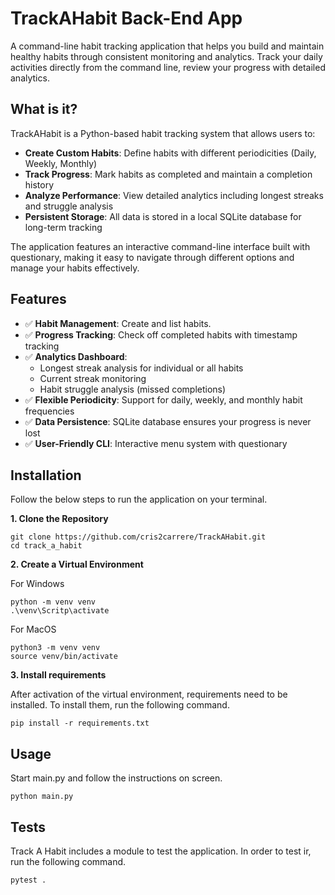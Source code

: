 # TrackAHabit Back-End App

A command-line habit tracking application that helps you build and maintain healthy habits through consistent monitoring and analytics. Track your daily activities directly from the command line, review your progress with detailed analytics.

## What is it?

TrackAHabit is a Python-based habit tracking system that allows users to:

- **Create Custom Habits**: Define habits with different periodicities (Daily, Weekly, Monthly)
- **Track Progress**: Mark habits as completed and maintain a completion history
- **Analyze Performance**: View detailed analytics including longest streaks and struggle analysis
- **Persistent Storage**: All data is stored in a local SQLite database for long-term tracking

The application features an interactive command-line interface built with questionary, making it easy to navigate through different options and manage your habits effectively.

## Features

- ✅ **Habit Management**: Create and list habits.
- ✅ **Progress Tracking**: Check off completed habits with timestamp tracking
- ✅ **Analytics Dashboard**: 
  - Longest streak analysis for individual or all habits
  - Current streak monitoring
  - Habit struggle analysis (missed completions)
- ✅ **Flexible Periodicity**: Support for daily, weekly, and monthly habit frequencies
- ✅ **Data Persistence**: SQLite database ensures your progress is never lost
- ✅ **User-Friendly CLI**: Interactive menu system with questionary

## Installation

Follow the below steps to run the application on your terminal.

**1. Clone the Repository**

``` shell
git clone https://github.com/cris2carrere/TrackAHabit.git
cd track_a_habit
```

**2. Create a Virtual Environment**

For Windows
``` shell
python -m venv venv
.\venv\Scritp\activate
```

For MacOS
``` shell
python3 -m venv venv
source venv/bin/activate
```

**3. Install requirements**

After activation of the virtual environment, requirements need to be installed. To install them, run the following command.

``` shell
pip install -r requirements.txt
```

## Usage

Start main.py and follow the instructions on screen.

```shell
python main.py
```

## Tests

Track A Habit includes a module to test the application. In order to test ir, run the following command.

```shell
pytest .
````

